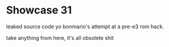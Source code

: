 # Showcase 31

leaked source code yo bonmario's attempt at a pre-e3 rom hack.

take anything from here, it's all obsolete shit
